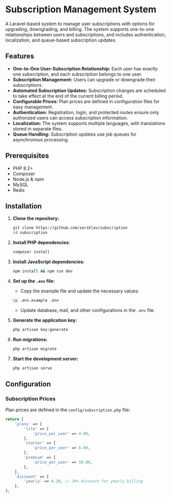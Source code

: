 # Subscription Management System

A Laravel-based system to manage user subscriptions with options for upgrading, downgrading, and billing. The system supports one-to-one relationships between users and subscriptions, and includes authentication, localization, and queue-based subscription updates.

## Features

- **One-to-One User-Subscription Relationship:** Each user has exactly one subscription, and each subscription belongs to one user.
- **Subscription Management:** Users can upgrade or downgrade their subscriptions.
- **Automated Subscription Updates:** Subscription changes are scheduled to take effect at the end of the current billing period.
- **Configurable Prices:** Plan prices are defined in configuration files for easy management.
- **Authentication:** Registration, login, and protected routes ensure only authorized users can access subscription information.
- **Localization:** The system supports multiple languages, with translations stored in separate files.
- **Queue Handling:** Subscription updates use job queues for asynchronous processing.

## Prerequisites

- PHP 8.2+
- Composer
- Node.js & npm
- MySQL
- Redis

## Installation

1. **Clone the repository:**
    ```bash
    git clone https://github.com/seriklav/subscription
    cd subscription
    ```

2. **Install PHP dependencies:**
    ```bash
    composer install
    ```

3. **Install JavaScript dependencies:**
    ```bash
    npm install && npm run dev
    ```

4. **Set up the `.env` file:**
    - Copy the example file and update the necessary values:
    ```bash
    cp .env.example .env
    ```
    - Update database, mail, and other configurations in the `.env` file.

5. **Generate the application key:**
    ```bash
    php artisan key:generate
    ```

6. **Run migrations:**
    ```bash
    php artisan migrate
    ```

7. **Start the development server:**
    ```bash
    php artisan serve
    ```

## Configuration

### Subscription Prices

Plan prices are defined in the `config/subscription.php` file:
```php
return [
    'plans' => [
        'lite' => [
            'price_per_user' => 4.00,
        ],
        'starter' => [
            'price_per_user' => 6.00,
        ],
        'premium' => [
            'price_per_user' => 10.00,
        ],
    ],
    'discount' => [
        'yearly' => 0.20, // 20% discount for yearly billing
    ],
];
